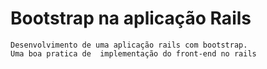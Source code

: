 # Bootstrap na aplicação Rails
    Desenvolvimento de uma aplicação rails com bootstrap.
    Uma boa pratica de  implementação do front-end no rails